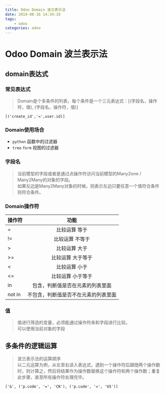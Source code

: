 ```yaml
---
title: Odoo Domain 波兰表示法
date: 2019-08-16 14:34:19
tags:
    - odoo
categories: odoo
---
```

# Odoo Domain 波兰表示法

## domain表达式

### 常见表达式

> Domain是个多条件的列表，每个条件是一个三元表达式：[(字段名，操作符，值), (字段名，操作符，值)]

`[('create_id','=',user.id)]`

### Domain使用场合

* `python` 函数中的过滤器
* `tree` `form` 视图的过滤器

###  字段名
> 当前模型的字段或者是通过点操作符访问当前模型的Many2one / Many2Many的对象的字段。  
> 如果左边是Many2Many对象的时候，则表示左边只要任意一个值符合条件则符合条件。

### Domain操作符

操作符|功能
--|:--:
=|比较运算 等于
!=|比较运算 不等于
>|比较运算 大于
>=|比较运算 大于等于
<|比较运算 小于
<=|比较运算 小于等于
in|包含，判断值是否在元素的列表里面
not in| 不包含，判断值是否不在元素的列表里面

### 值

> 值进行筛选的变量，必须能通过操作符来和字段进行比较。  
> 可以使用当前对象的字段

## 多条件的逻辑运算
> 波兰表示法的运算顺序  
> 以二元运算为例，从左至右读入表达式，遇到一个操作符后跟随两个操作数时，则计算之，然后将结果作为操作数替换这个操作符和两个操作数；重复此步骤，直至所有操作符处理完毕。

```
['&', ('p.code', '=', 'CN'), ('p.code', '=', 'US')]
```
